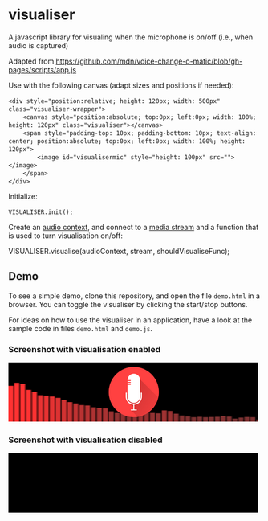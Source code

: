 # visualiser

A javascript library for visualing when the microphone is on/off (i.e., when audio is captured)

Adapted from https://github.com/mdn/voice-change-o-matic/blob/gh-pages/scripts/app.js

Use with the following canvas (adapt sizes and positions if needed):

    <div style="position:relative; height: 120px; width: 500px" class="visualiser-wrapper">
        <canvas style="position:absolute; top:0px; left:0px; width: 100%; height: 120px" class="visualiser"></canvas>
        <span style="padding-top: 10px; padding-bottom: 10px; text-align: center; position:absolute; top:0px; left:0px; width: 100%; height: 120px">
            <image id="visualisermic" style="height: 100px" src=""></image>
        </span>
    </div>

Initialize:

    VISUALISER.init();
    
Create an [audio context](https://developer.mozilla.org/en-US/docs/Web/API/AudioContext), and connect to a [media stream](https://developer.mozilla.org/en-US/docs/Web/API/MediaStream) and a function that is used to turn visualisation on/off:


VISUALISER.visualise(audioContext, stream, shouldVisualiseFunc);


## Demo

To see a simple demo, clone this repository, and open the file `demo.html` in a browser. You can toggle the visualiser by clicking the start/stop buttons.

For ideas on how to use the visualiser in an application, have a look at the sample code in files `demo.html` and `demo.js`.

### Screenshot with visualisation enabled
![](demo_screenshot_mic_on.png?raw=true)

### Screenshot with visualisation disabled
![](demo_screenshot_mic_off.png?raw=true)
